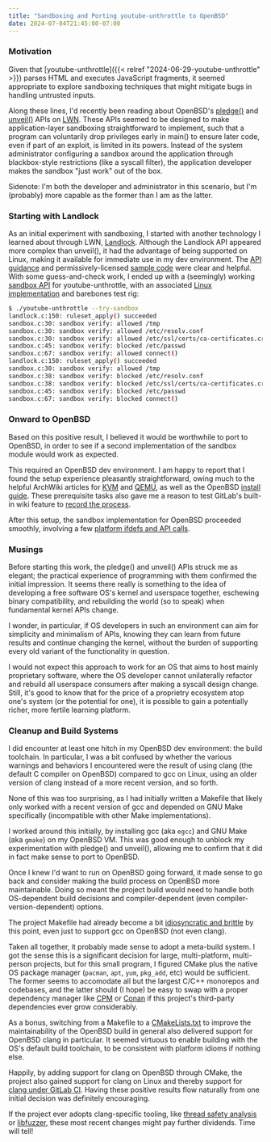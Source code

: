 ```yaml
---
title: "Sandboxing and Porting youtube-unthrottle to OpenBSD"
date: 2024-07-04T21:45:00-07:00
---
```


### Motivation

Given that
[youtube-unthrottle]({{< relref "2024-06-29-youtube-unthrottle" >}})
parses HTML and executes JavaScript fragments, it seemed appropriate to
explore sandboxing techniques that might mitigate bugs in handling
untrusted inputs.

Along these lines, I'd recently been reading about OpenBSD's
[pledge()](https://man.openbsd.org/pledge.2) and
[unveil()](https://man.openbsd.org/unveil.2) APIs on
[LWN](https://lwn.net/Articles/767137).
These APIs seemed to be designed to make application-layer sandboxing
straightforward to implement, such that a program can voluntarily drop
privileges early in main() to ensure later code, even if part of an
exploit, is limited in its powers. Instead of the system administrator
configuring a sandbox around the application through blackbox-style
restrictions (like a syscall filter), the application developer makes the
sandbox "just work" out of the box.

Sidenote: I'm both the developer and administrator in this scenario, but
I'm (probably) more capable as the former than I am as the latter.

### Starting with Landlock

As an initial experiment with sandboxing, I started with another
technology I learned about through LWN,
[Landlock](https://lwn.net/Articles/859908).
Although the Landlock API appeared more complex than unveil(), it had the
advantage of being supported on Linux, making it available for immediate
use in my dev environment. The
[API guidance](https://docs.kernel.org/userspace-api/landlock.html)
and permissively-licensed
[sample code](https://git.kernel.org/pub/scm/linux/kernel/git/stable/linux.git/tree/samples/landlock/sandboxer.c)
were clear and helpful. With some guess-and-check work, I ended up with a
(seemingly) working
[sandbox API](https://gitlab.com/ewoo/youtube-unthrottle/-/merge_requests/5/diffs#e6fd75f89c08b27acdc44904d8a9ec45cd0154f9)
for youtube-unthrottle, with an associated
[Linux implementation](https://gitlab.com/ewoo/youtube-unthrottle/-/merge_requests/5/diffs#3a9491604e2d44812c7067207d1c15b8afc71360_0_117)
and barebones test rig:

```sh
$ ./youtube-unthrottle --try-sandbox
landlock.c:150: ruleset_apply() succeeded
sandbox.c:30: sandbox verify: allowed /tmp
sandbox.c:30: sandbox verify: allowed /etc/resolv.conf
sandbox.c:30: sandbox verify: allowed /etc/ssl/certs/ca-certificates.crt
sandbox.c:45: sandbox verify: blocked /etc/passwd
sandbox.c:67: sandbox verify: allowed connect()
landlock.c:150: ruleset_apply() succeeded
sandbox.c:30: sandbox verify: allowed /tmp
sandbox.c:38: sandbox verify: blocked /etc/resolv.conf
sandbox.c:38: sandbox verify: blocked /etc/ssl/certs/ca-certificates.crt
sandbox.c:45: sandbox verify: blocked /etc/passwd
sandbox.c:67: sandbox verify: blocked connect()
```

### Onward to OpenBSD

Based on this positive result, I believed it would be worthwhile to port
to OpenBSD, in order to see if a second implementation of the sandbox
module would work as expected.

This required an OpenBSD dev environment. I am happy to report that I
found the setup experience pleasantly straightforward, owing much to the
helpful ArchWiki articles for
[KVM](https://wiki.archlinux.org/title/KVM#Checking_support_for_KVM) and
[QEMU](https://wiki.archlinux.org/title/QEMU#Creating_new_virtualized_system),
as well as the OpenBSD
[install guide](https://www.openbsd.org/faq/faq4.html#Download).
These prerequisite tasks also gave me a reason to test GitLab's built-in
wiki feature to
[record the process](https://gitlab.com/ewoo/youtube-unthrottle/-/wikis/OpenBSD-VM-Dev-Environment).

After this setup, the sandbox implementation for OpenBSD proceeded
smoothly, involving a few
[platform ifdefs and API calls](https://gitlab.com/ewoo/youtube-unthrottle/-/merge_requests/6/diffs#29f8b29be2a5ce2a72602cc233576378a3151d82_88_93).

### Musings

Before starting this work, the pledge() and unveil() APIs struck me as
elegant; the practical experience of programming with them confirmed the
initial impression. It seems there really is something to the idea of
developing a free software OS's kernel and userspace together, eschewing
binary compatibility, and rebuilding the world (so to speak) when
fundamental kernel APIs change.

I wonder, in particular, if OS developers in such an environment can aim
for simplicity and minimalism of APIs, knowing they can learn from future
results and continue changing the kernel, without the burden of supporting
every old variant of the functionality in question.

I would not expect this approach to work for an OS that aims to host
mainly proprietary software, where the OS developer cannot unilaterally
refactor and rebuild all userspace consumers after making a syscall design
change. Still, it's good to know that for the price of a proprietry
ecosystem atop one's system (or the potential for one), it is possible to
gain a potentially richer, more fertile learning platform.

### Cleanup and Build Systems

I did encounter at least one hitch in my OpenBSD dev environment: the
build toolchain. In particular, I was a bit confused by whether the
various warnings and behaviors I encountered were the result of using
clang (the default C compiler on OpenBSD) compared to gcc on Linux, using
an older version of clang instead of a more recent version, and so forth.

None of this was too surprising, as I had initially written a Makefile
that likely only worked with a recent version of gcc and depended on GNU
Make specifically (incompatible with other Make implementations).

I worked around this initially, by installing gcc (aka `egcc`) and GNU
Make (aka `gmake`) on my OpenBSD VM. This was good enough to unblock my
experimentation with pledge() and unveil(), allowing me to confirm that
it did in fact make sense to port to OpenBSD.

Once I knew I'd want to run on OpenBSD going forward, it made sense to go
back and consider making the build process on OpenBSD more maintainable.
Doing so meant the project build would need to handle both OS-dependent
build decisions and compiler-dependent (even compiler-version-dependent)
options.

The project Makefile had already become a bit
[idiosyncratic and brittle](https://gitlab.com/ewoo/youtube-unthrottle/-/merge_requests/6/diffs#836efb6e25a091dcb4ff8e1dbb2f0be6a5cbf14c_17_7)
by this point, even just to support gcc on OpenBSD (not even clang).

Taken all together, it probably made sense to adopt a meta-build system.
I got the sense this is a significant decision for large, multi-platform,
multi-person projects, but for this small program, I figured CMake plus
the native OS package manager (`pacman`, `apt`, `yum`, `pkg_add`, etc)
would be sufficient. The former seems to accomodate all but the largest
C/C++ monorepos and codebases, and the latter should (I hope) be easy to
swap with a proper dependency manager like
[CPM](https://github.com/cpm-cmake/CPM.cmake) or
[Conan](https://github.com/conan-io/conan)
if this project's third-party dependencies ever grow considerably.

As a bonus, switching from a Makefile to a
[CMakeLists.txt](https://gitlab.com/ewoo/youtube-unthrottle/-/merge_requests/9/diffs#9a2aa4db38d3115ed60da621e012c0efc0172aae)
to improve the maintainability of the OpenBSD build in general also
delivered support for OpenBSD clang in particular. It seemed virtuous to
enable building with the OS's default build toolchain, to be consistent
with platform idioms if nothing else.

Happily, by adding support for clang on OpenBSD through CMake, the project
also gained support for clang on Linux and thereby support for
[clang under GitLab CI](https://gitlab.com/ewoo/youtube-unthrottle/-/merge_requests/9/diffs#587d266bb27a4dc3022bbed44dfa19849df3044c_17_20).
Having these positive results flow naturally from one initial decision was
definitely encouraging.

If the project ever adopts clang-specific tooling, like
[thread safety analysis](https://clang.llvm.org/docs/ThreadSafetyAnalysis.html)
or
[libfuzzer](https://llvm.org/docs/LibFuzzer.html),
these most recent changes might pay further dividends. Time will tell!
